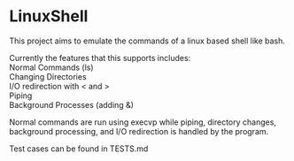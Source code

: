 # LinuxShell

This project aims to emulate the commands of a linux based shell like bash. <br>

Currently the features that this supports includes: <br>
Normal Commands (ls)<br>
Changing Directories <br>
I/O redirection with < and > <br>
Piping <br>
Background Processes (adding &) <br>

Normal commands are run using execvp while piping, directory changes, background processing, and
I/O redirection is handled by the program. <br>

Test cases can be found in TESTS.md
